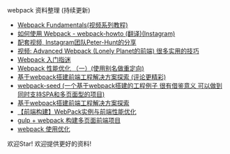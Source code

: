 webpack 资料整理 (持续更新)


+ [Webpack Fundamentals(视频系列教程)](http://pan.baidu.com/s/1nug9U9j)
+ [如何使用 Webpack - webpack-howto (翻译)(Instagram)](http://gold.xitu.io/entry/5630280260b27cc2b9e85406)
+ [配套视频, Instagram团队Peter-Hunt的分享](https://www.youtube.com/watch?v=VkTCL6Nqm6Y&feature=youtu.be)
+ [视频: Advanced Webpack (Lonely Planet的前端) 很多实用的技巧](https://www.youtube.com/watch?v=MzVFrIAwwS8)
+ [Webpack 入门指迷](https://segmentfault.com/a/1190000002551952)
+ [Webpack 性能优化 （一）(使用别名做重定向)](http://code.oneapm.com/javascript/2015/07/07/webpack_performance_1/)
+ [基于webpack搭建前端工程解决方案探索 (评论更精彩)](https://github.com/chemdemo/chemdemo.github.io/issues/10)
+ [webpack-seed (一个基于webpack搭建的工程例子 很有借鉴意义 可以做到同时支持SPA和多页面型的项目) ](https://github.com/chemdemo/webpack-seed)
+ [基于webpack搭建前端工程解决方案探索](https://segmentfault.com/a/1190000003499526)
+ [【前端构建】WebPack实例与前端性能优化](https://segmentfault.com/a/1190000004577578)
+ [gulp + webpack 构建多页面前端项目](https://segmentfault.com/a/1190000003969465)
+ [webpack 使用优化](http://www.alloyteam.com/2016/01/webpack-use-optimization/)


欢迎Star! 欢迎提供更好的资料!
